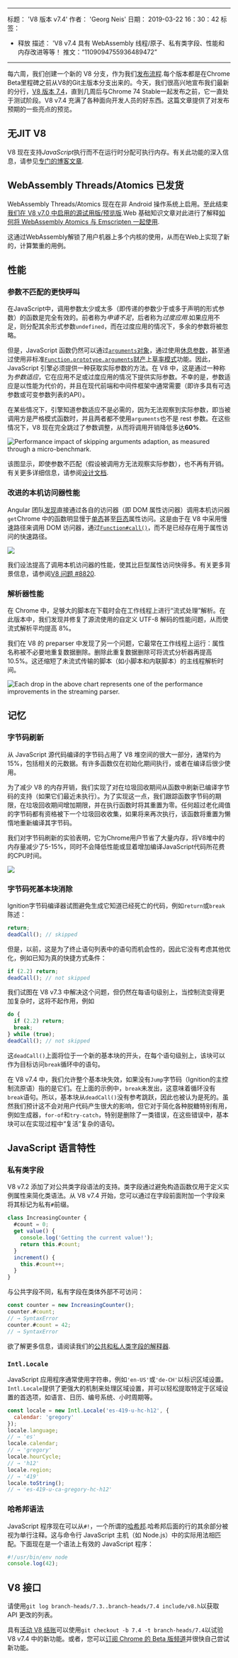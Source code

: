 ***

标题： 'V8 版本 v7.4'
作者： 'Georg Neis'
日期： 2019-03-22 16：30：42
标签：

*   释放
    描述： 'V8 v7.4 具有 WebAssembly 线程/原子、私有类字段、性能和内存改进等等！
    推文：“1109094755936489472”

***

每六周，我们创建一个新的 V8 分支，作为我们[发布流程](/docs/release-process).每个版本都是在Chrome Beta里程碑之前从V8的Git主版本分支出来的。今天，我们很高兴地宣布我们最新的分行，[V8 版本 7.4](https://chromium.googlesource.com/v8/v8.git/+log/branch-heads/7.4)，直到几周后与Chrome 74 Stable一起发布之前，它一直处于测试阶段。V8 v7.4 充满了各种面向开发人员的好东西。这篇文章提供了对发布预期的一些亮点的预览。

## 无JIT V8

V8 现在支持*JavaScript*执行而不在运行时分配可执行内存。有关此功能的深入信息，请参见[专门的博客文章](/blog/jitless).

## WebAssembly Threads/Atomics 已发货

WebAssembly Threads/Atomics 现在在非 Android 操作系统上启用。至此结束[我们在 V8 v7.0 中启用的源试用版/预览版](/blog/v8-release-70#a-preview-of-webassembly-threads).Web 基础知识文章对此进行了解释[如何将 WebAssembly Atomics 与 Emscripten 一起使用](https://developers.google.com/web/updates/2018/10/wasm-threads).

这通过WebAssembly解锁了用户机器上多个内核的使用，从而在Web上实现了新的，计算繁重的用例。

## 性能

### 参数不匹配的更快呼叫

在JavaScript中，调用参数太少或太多（即传递的参数少于或多于声明的形式参数）的函数是完全有效的。前者称为*申请不足*，后者称为*过度应用*.如果应用不足，则分配其余形式参数`undefined`，而在过度应用的情况下，多余的参数将被忽略。

但是，JavaScript 函数仍然可以通过[`arguments`对象](https://developer.mozilla.org/en-US/docs/Web/JavaScript/Reference/Functions/arguments)，通过使用[休息参数](https://developer.mozilla.org/en-US/docs/Web/JavaScript/Reference/Functions/rest_parameters)，甚至通过使用非标准[`Function.prototype.arguments`财产](https://developer.mozilla.org/en-US/docs/Web/JavaScript/Reference/Global_Objects/Function/arguments)上[草率模式](https://developer.mozilla.org/en-US/docs/Glossary/Sloppy_mode)功能。因此，JavaScript 引擎必须提供一种获取实际参数的方法。在 V8 中，这是通过一种称为*参数适应*，它在应用不足或过度应用的情况下提供实际参数。不幸的是，参数适应是以性能为代价的，并且在现代前端和中间件框架中通常需要（即许多具有可选参数或可变参数列表的API）。

在某些情况下，引擎知道参数适应不是必需的，因为无法观察到实际参数，即当被调用方是严格模式函数时，并且两者都不使用`arguments`也不是 rest 参数。在这些情况下，V8 现在完全跳过了参数调整，从而将调用开销降低多达**60%**.

![Performance impact of skipping arguments adaption, as measured through a micro-benchmark.](/\_img/v8-release-74/argument-mismatch-performance.svg)

该图显示，即使参数不匹配（假设被调用方无法观察实际参数），也不再有开销。有关更多详细信息，请参阅[设计文档](https://bit.ly/v8-faster-calls-with-arguments-mismatch).

### 改进的本机访问器性能

Angular 团队[发现](https://mhevery.github.io/perf-tests/DOM-megamorphic.html)直接通过各自的访问器（即 DOM 属性访问器）调用本机访问器`get`Chrome 中的函数明显慢于[单态](https://en.wikipedia.org/wiki/Inline_caching#Monomorphic_inline_caching)甚至[巨态](https://en.wikipedia.org/wiki/Inline_caching#Megamorphic_inline_caching)属性访问。这是由于在 V8 中采用慢速路径来调用 DOM 访问器，通过[`Function#call()`](https://developer.mozilla.org/en-US/docs/Web/JavaScript/Reference/Global_Objects/Function/call)，而不是已经存在用于属性访问的快速路径。

![](/\_img/v8-release-74/native-accessor-performance.svg)

我们设法提高了调用本机访问器的性能，使其比巨型属性访问快得多。有关更多背景信息，请参阅[V8 问题 #8820](https://bugs.chromium.org/p/v8/issues/detail?id=8820).

### 解析器性能

在 Chrome 中，足够大的脚本在下载时会在工作线程上进行“流式处理”解析。在此版本中，我们发现并修复了源流使用的自定义 UTF-8 解码的性能问题，从而使流式解析平均提高 8%。

我们在 V8 的 preparser 中发现了另一个问题，它最常在工作线程上运行：属性名称被不必要地重复数据删除。删除此重复数据删除可将流式分析器再提高 10.5%。这还缩短了未流式传输的脚本（如小脚本和内联脚本）的主线程解析时间。

![Each drop in the above chart represents one of the performance improvements in the streaming parser.](/\_img/v8-release-74/parser-performance.jpg)

## 记忆

### 字节码刷新

从 JavaScript 源代码编译的字节码占用了 V8 堆空间的很大一部分，通常约为 15%，包括相关的元数据。有许多函数仅在初始化期间执行，或者在编译后很少使用。

为了减少 V8 的内存开销，我们实现了对在垃圾回收期间从函数中刷新已编译字节码的支持（如果它们最近未执行）。为了实现这一点，我们跟踪函数字节码的期限，在垃圾回收期间增加期限，并在执行函数时将其重置为零。任何超过老化阈值的字节码都有资格被下一个垃圾回收收集，如果将来再次执行，该函数将重置为懒惰地重新编译其字节码。

我们对字节码刷新的实验表明，它为Chrome用户节省了大量内存，将V8堆中的内存量减少了5-15%，同时不会降低性能或显着增加编译JavaScript代码所花费的CPU时间。

![](/\_img/v8-release-74/bytecode-flushing.svg)

### 字节码死基本块消除

Ignition字节码编译器试图避免生成它知道已经死亡的代码，例如`return`或`break`陈述：

```js
return;
deadCall(); // skipped
```

但是，以前，这是为了终止语句列表中的语句而机会性的，因此它没有考虑其他优化，例如已知为真的快捷方式条件：

```js
if (2.2) return;
deadCall(); // not skipped
```

我们试图在 V8 v7.3 中解决这个问题，但仍然在每语句级别上，当控制流变得更加复杂时，这将不起作用，例如

```js
do {
  if (2.2) return;
  break;
} while (true);
deadCall(); // not skipped
```

这`deadCall()`上面将位于一个新的基本块的开头，在每个语句级别上，该块可以作为目标访问`break`循环中的语句。

在 V8 v7.4 中，我们允许整个基本块失效，如果没有`Jump`字节码（Ignition的主控制流原语）指的是它们。在上面的示例中，`break`未发出，这意味着循环没有`break`语句。所以，基本块从`deadCall()`没有参考跳跃，因此也被认为是死的。虽然我们预计这不会对用户代码产生很大的影响，但它对于简化各种脱糖特别有用，例如生成器，`for-of`和`try-catch`，特别是删除了一类错误，在这些错误中，基本块可以在实现过程中“复活”复杂的语句。

## JavaScript 语言特性

### 私有类字段

V8 v7.2 添加了对公共类字段语法的支持。类字段通过避免构造函数仅用于定义实例属性来简化类语法。从 V8 v7.4 开始，您可以通过在字段前面附加一个字段来将其标记为私有`#`前缀。

```js
class IncreasingCounter {
  #count = 0;
  get value() {
    console.log('Getting the current value!');
    return this.#count;
  }
  increment() {
    this.#count++;
  }
}
```

与公共字段不同，私有字段在类体外部不可访问：

```js
const counter = new IncreasingCounter();
counter.#count;
// → SyntaxError
counter.#count = 42;
// → SyntaxError
```

欲了解更多信息，请阅读我们的[公共和私人类字段的解释器](/features/class-fields).

### `Intl.Locale`

JavaScript 应用程序通常使用字符串，例如`'en-US'`或`'de-CH'`以标识区域设置。`Intl.Locale`提供了更强大的机制来处理区域设置，并可以轻松提取特定于区域设置的首选项，如语言、日历、编号系统、小时周期等。

```js
const locale = new Intl.Locale('es-419-u-hc-h12', {
  calendar: 'gregory'
});
locale.language;
// → 'es'
locale.calendar;
// → 'gregory'
locale.hourCycle;
// → 'h12'
locale.region;
// → '419'
locale.toString();
// → 'es-419-u-ca-gregory-hc-h12'
```

### 哈希邦语法

JavaScript 程序现在可以从`#!`，一个所谓的[哈希邦](https://github.com/tc39/proposal-hashbang).哈希邦后面的行的其余部分被视为单行注释。这与命令行 JavaScript 主机（如 Node.js）中的实际用法相匹配。下面现在是一个语法上有效的 JavaScript 程序：

```js
#!/usr/bin/env node
console.log(42);
```

## V8 接口

请使用`git log branch-heads/7.3..branch-heads/7.4 include/v8.h`以获取 API 更改的列表。

具有[活动 V8 结账](/docs/source-code#using-git)可以使用`git checkout -b 7.4 -t branch-heads/7.4`以试验 V8 v7.4 中的新功能。或者，您可以[订阅 Chrome 的 Beta 版频道](https://www.google.com/chrome/browser/beta.html)并很快自己尝试新功能。
